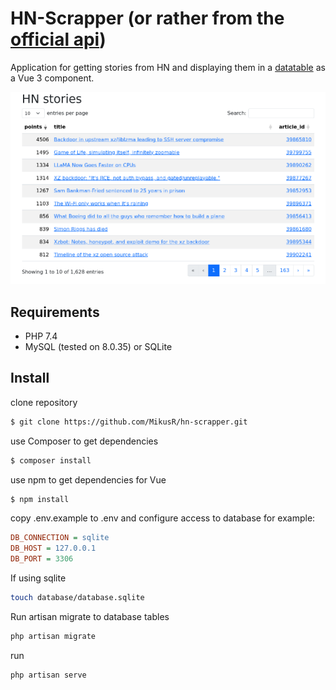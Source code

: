 # HN-Scrapper (or rather from the [official api](https://github.com/HackerNews/API))

Application for getting stories from HN and displaying them in a [datatable](https://datatables.net/) as a Vue 3
component.

![](images/main.png "Main screen of application")

## Requirements

- PHP 7.4
- MySQL (tested on 8.0.35) or SQLite

## Install

clone repository

```bash
$ git clone https://github.com/MikusR/hn-scrapper.git
```

use Composer to get dependencies

```bash
$ composer install
```

use npm to get dependencies for Vue

```bash
$ npm install
```

copy .env.example to .env
and configure access to database
for example:

```ini
DB_CONNECTION = sqlite
DB_HOST = 127.0.0.1
DB_PORT = 3306
```

If using sqlite

```bash
touch database/database.sqlite
```

Run artisan migrate to database tables

```bash
php artisan migrate
```

run

```bash
php artisan serve
```

